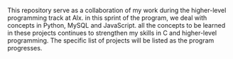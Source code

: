 This repository serve as a collaboration of my work during the higher-level programming track at Alx. in this sprint of the program, we deal with concepts in Python, MySQL and JavaScript. all the concepts to be learned in these projects continues to strengthen my skills in C and higher-level programming. The specific list of projects  will be listed as the program progresses.

